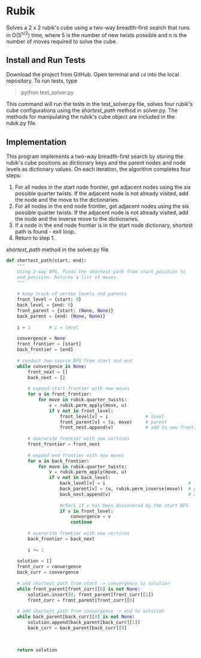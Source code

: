# Rubik
Solves a 2 x 2 rubik's cube using a two-way breadth-first search that runs in O(5<sup>n/2</sup>) time, where 5 is the number of new twists possible and n is the number of moves required to solve the cube.

## Install and Run Tests
Download the project from GitHub. Open terminal and ```cd``` into the local repository. To run tests, type
> python test_solver.py

This command will run the tests in the test_solver.py file, solves four rubik's cube configurations using the *shortest_path* method in solver.py. The methods for manipulating the rubik's cube object are included in the rubik.py file.

## Implementation
This program implements a two-way breadth-first search by storing the rubik's cube positions as dictionary keys and the parent nodes and node levels as dictionary values. On each iteration, the algorithm completes four steps:
1.  For all nodes in the start node frontier, get adjacent nodes using the six possible quarter twists. If the adjacent node is not already visited, add the node and the move to the dictionaries.
2.  For all nodes in the end node frontier, get adjacent nodes using the six possible quarter twists. If the adjacent node is not already visited, add the node and the inverse move to the dictionaries.
3.  If a node in the end node frontier is in the start node dictionary, shortest path is found - exit loop.
4.  Return to step 1.

*shortest_path* method in the solver.py file
```python
def shortest_path(start, end):
    """
    Using 2-way BFS, finds the shortest path from start_position to
    end_position. Returns a list of moves. 
    """
    
    # keep track of vertex levels and parents
    front_level = {start: 0}
    back_level = {end: 0}
    front_parent = {start: (None, None)}
    back_parent = {end: (None, None)}
    
    i = 1       # i = level
    
    convergence = None
    front_frontier = [start]
    back_frontier = [end]
    
    # conduct two-source BFS from start and end
    while convergence is None:
        front_next = []
        back_next = []
        
        # expand start frontier with new moves
        for u in front_frontier:
            for move in rubik.quarter_twists:
                v = rubik.perm_apply(move, u)   
                if v not in front_level:
                    front_level[v] = i              # level
                    front_parent[v] = (u, move)     # parent  
                    front_next.append(v)            # add to new frontier
        
        # overwrite frontier with new vertices
        front_frontier = front_next
        
        # expand end frontier with new moves
        for u in back_frontier:
            for move in rubik.quarter_twists:
                v = rubik.perm_apply(move, u)
                if v not in back_level:
                    back_level[v] = i                               # level
                    back_parent[v] = (u, rubik.perm_inverse(move))  # parent      
                    back_next.append(v)                             # add to frontier
                    
                    #check if v has been discovered by the start BFS
                    if v in front_level:
                        convergence = v
                        continue
        
        # overwrite frontier with new vertices
        back_frontier = back_next
        
        i += 1
    
    solution = []
    front_curr = convergence
    back_curr = convergence
    
    # add shortest path from start -> convergence to solution
    while front_parent[front_curr][0] is not None:
        solution.insert(0, front_parent[front_curr][1])
        front_curr = front_parent[front_curr][0]
        
    # add shortest path from convergence -> end to solution  
    while back_parent[back_curr][0] is not None:
        solution.append(back_parent[back_curr][1])
        back_curr = back_parent[back_curr][0]
        
    
        
    return solution
```
